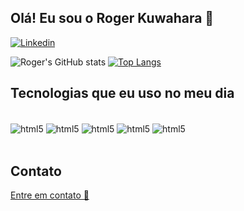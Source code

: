 ## Olá! Eu sou o Roger Kuwahara 👋

[![Linkedin](https://img.shields.io/badge/LinkedIn-0077B5?style=for-the-badge&logo=linkedin&logoColor=white)](https://www.linkedin.com/in/rogerhideki/)

![Roger's GitHub stats](https://github-readme-stats.vercel.app/api?username=RogerKuwahara&theme=radical&show_icons=true)
[![Top Langs](https://github-readme-stats.vercel.app/api/top-langs/?username=RogerKUwahara)](https://github.com/RogerKuwahara/github-readme-stats)

## Tecnologias que eu uso no meu dia

<div style="display: inline_block"><br/>
  <img align="center" alt="html5"src="https://img.shields.io/badge/HTML5-E34F26?style=for-the-badge&logo=html5&logoColor=white"/>
  <img align="center" alt="html5"src="https://img.shields.io/badge/CSS3-1572B6?style=for-the-badge&logo=css3&logoColor=white"/>
  <img align="center" alt="html5"src="https://img.shields.io/badge/JavaScript-323330?style=for-the-badge&logo=javascript&logoColor=F7DF1E"/>
  <img align="center" alt="html5"src="https://img.shields.io/badge/Python-14354C?style=for-the-badge&logo=python&logoColor=white"/>
  <img align="center" alt="html5"src="https://img.shields.io/badge/PHP-777BB4?style=for-the-badge&logo=php&logoColor=white"/>
</div></br>

## Contato
[Entre em contato 📨](mailto:hidekiroger@gmail.com)
